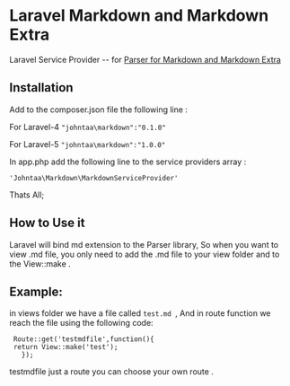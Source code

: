 # Laravel Markdown and Markdown Extra

Laravel Service Provider -- for [Parser for Markdown and Markdown Extra](https://github.com/michelf/php-markdown)

   
## Installation

Add to the composer.json file the following line :
 
 For Laravel-4 
`"johntaa\markdown":"0.1.0"`

For Laravel-5
`"johntaa\markdown":"1.0.0"`


In app.php add the following line to the service providers array :

`'Johntaa\Markdown\MarkdownServiceProvider'`

Thats All;

## How to Use  it

Laravel will bind  md extension to the Parser library, So when you want to view .md file, you
only need to add the .md file to your view folder and to the View::make .

## Example:

in views folder we have a file called `test.md `, And in route function we reach the file 
using the following code:

	 Route::get('testmdfile',function(){
	 return View::make('test');
	   });
	   
	   
testmdfile just a route you can choose your own route .
